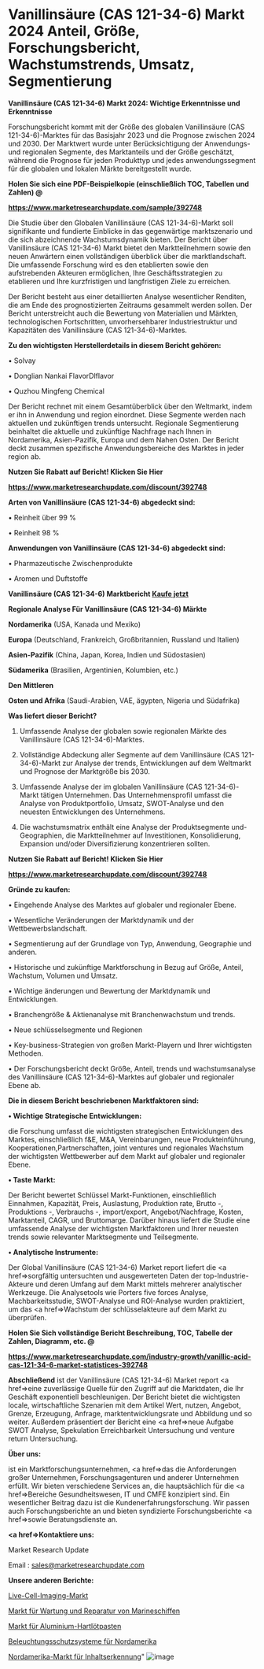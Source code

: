 # Vanillinsäure (CAS 121-34-6) Markt 2024 Anteil, Größe, Forschungsbericht, Wachstumstrends, Umsatz, Segmentierung

<strong>Vanillinsäure (CAS 121-34-6) Markt 2024: Wichtige Erkenntnisse und Erkenntnisse</strong>

Forschungsbericht kommt mit der Größe des globalen Vanillinsäure (CAS 121-34-6)-Marktes für das Basisjahr 2023 und die Prognose zwischen 2024 und 2030. Der Marktwert wurde unter Berücksichtigung der Anwendungs-und regionalen Segmente, des Marktanteils und der Größe geschätzt, während die Prognose für jeden Produkttyp und jedes anwendungssegment für die globalen und lokalen Märkte bereitgestellt wurde.



<strong>Holen Sie sich eine PDF-Beispielkopie (einschließlich TOC, Tabellen und Zahlen) @
</strong>

<strong><a href=https://www.marketresearchupdate.com/sample/392748>

<strong>https://www.marketresearchupdate.com/sample/392748</u></font></a></strong></strong>

Die Studie über den Globalen Vanillinsäure (CAS 121-34-6)-Markt soll signifikante und fundierte Einblicke in das gegenwärtige marktszenario und die sich abzeichnende Wachstumsdynamik bieten. Der Bericht über Vanillinsäure (CAS 121-34-6) Markt bietet den Marktteilnehmern sowie den neuen Anwärtern einen vollständigen überblick über die marktlandschaft. Die umfassende Forschung wird es den etablierten sowie den aufstrebenden Akteuren ermöglichen, Ihre Geschäftsstrategien zu etablieren und Ihre kurzfristigen und langfristigen Ziele zu erreichen.

Der Bericht besteht aus einer detaillierten Analyse wesentlicher Renditen, die am Ende des prognostizierten Zeitraums gesammelt werden sollen. Der Bericht unterstreicht auch die Bewertung von Materialien und Märkten, technologischen Fortschritten, unvorhersehbarer Industriestruktur und Kapazitäten des Vanillinsäure (CAS 121-34-6)-Marktes.



<strong>Zu den wichtigsten Herstellerdetails in diesem Bericht gehören:</strong>

• Solvay

• Donglian Nankai FlavorDlflavor

• Quzhou Mingfeng Chemical

Der Bericht rechnet mit einem Gesamtüberblick über den Weltmarkt, indem er ihn in Anwendung und region einordnet. Diese Segmente werden nach aktuellen und zukünftigen trends untersucht. Regionale Segmentierung beinhaltet die aktuelle und zukünftige Nachfrage nach Ihnen in Nordamerika, Asien-Pazifik, Europa und dem Nahen Osten. Der Bericht deckt zusammen spezifische Anwendungsbereiche des Marktes in jeder region ab.



<strong>Nutzen Sie Rabatt auf Bericht! Klicken Sie Hier
</strong>

<strong><a href=https://www.marketresearchupdate.com/discount/392748>https://www.marketresearchupdate.com/discount/392748</b></u></font></strong></a>



<strong>Arten von Vanillinsäure (CAS 121-34-6) abgedeckt sind:</strong>

• Reinheit über 99 %

• Reinheit 98 %



<strong>Anwendungen von Vanillinsäure (CAS 121-34-6) abgedeckt sind:</strong>

• Pharmazeutische Zwischenprodukte

• Aromen und Duftstoffe



<strong>Vanillinsäure (CAS 121-34-6) Marktbericht <a href=https://www.marketresearchupdate.com/buynow/392748>Kaufe jetzt</a></strong>



<strong>Regionale Analyse Für Vanillinsäure (CAS 121-34-6) Märkte</strong>



<strong>Nordamerika</strong> (USA, Kanada und Mexiko)



<strong>Europa</strong> (Deutschland, Frankreich, Großbritannien, Russland und Italien)



<strong>Asien-Pazifik</strong> (China, Japan, Korea, Indien und Südostasien)



<strong>Südamerika</strong> (Brasilien, Argentinien, Kolumbien, etc.)



<strong>Den Mittleren</strong> 

<strong>Osten und Afrika</strong> (Saudi-Arabien, VAE, ägypten, Nigeria und Südafrika)



<strong>Was liefert dieser Bericht?</strong>

1. Umfassende Analyse der globalen sowie regionalen Märkte des Vanillinsäure (CAS 121-34-6)-Marktes.

2. Vollständige Abdeckung aller Segmente auf dem Vanillinsäure (CAS 121-34-6)-Markt zur Analyse der trends, Entwicklungen auf dem Weltmarkt und Prognose der Marktgröße bis 2030.

3. Umfassende Analyse der im globalen Vanillinsäure (CAS 121-34-6)-Markt tätigen Unternehmen. Das Unternehmensprofil umfasst die Analyse von Produktportfolio, Umsatz, SWOT-Analyse und den neuesten Entwicklungen des Unternehmens.

4. Die wachstumsmatrix enthält eine Analyse der Produktsegmente und-Geographien, die Marktteilnehmer auf Investitionen, Konsolidierung, Expansion und/oder Diversifizierung konzentrieren sollten.



<strong>Nutzen Sie Rabatt auf Bericht! Klicken Sie Hier
</strong>

<strong><a href=https://www.marketresearchupdate.com/discount/392748>https://www.marketresearchupdate.com/discount/392748</b></u></font></strong></a>



<strong>Gründe zu kaufen:</strong>

• Eingehende Analyse des Marktes auf globaler und regionaler Ebene.

• Wesentliche Veränderungen der Marktdynamik und der Wettbewerbslandschaft.

• Segmentierung auf der Grundlage von Typ, Anwendung, Geographie und anderen.

• Historische und zukünftige Marktforschung in Bezug auf Größe, Anteil, Wachstum, Volumen und Umsatz.

• Wichtige änderungen und Bewertung der Marktdynamik und Entwicklungen.

• Branchengröße &amp; Aktienanalyse mit Branchenwachstum und trends.

• Neue schlüsselsegmente und Regionen

• Key-business-Strategien von großen Markt-Playern und Ihrer wichtigsten Methoden.

• Der Forschungsbericht deckt Größe, Anteil, trends und wachstumsanalyse des Vanillinsäure (CAS 121-34-6)-Marktes auf globaler und regionaler Ebene ab.



<strong>Die in diesem Bericht beschriebenen Marktfaktoren sind:</strong>



<strong>• Wichtige Strategische Entwicklungen:</strong>

die Forschung umfasst die wichtigsten strategischen Entwicklungen des Marktes, einschließlich f&amp;E, M&amp;A, Vereinbarungen, neue Produkteinführung, Kooperationen,Partnerschaften, joint ventures und regionales Wachstum der wichtigsten Wettbewerber auf dem Markt auf globaler und regionaler Ebene.



<strong>• Taste Markt:</strong>

Der Bericht bewertet Schlüssel Markt-Funktionen, einschließlich Einnahmen, Kapazität, Preis, Auslastung, Produktion rate, Brutto -, Produktions -, Verbrauchs -, import/export, Angebot/Nachfrage, Kosten, Marktanteil, CAGR, und Bruttomarge. Darüber hinaus liefert die Studie eine umfassende Analyse der wichtigsten Marktfaktoren und Ihrer neuesten trends sowie relevanter Marktsegmente und Teilsegmente.



<strong>• Analytische Instrumente:</strong>

Der Global Vanillinsäure (CAS 121-34-6) Market report liefert die <a href=>sorgf</a>ältig untersuchten und ausgewerteten Daten der top-Industrie-Akteure und deren Umfang auf dem Markt mittels mehrerer analytischer Werkzeuge. Die Analysetools wie Porters five forces Analyse, Machbarkeitsstudie, SWOT-Analyse und ROI-Analyse wurden praktiziert, um das <a href=>Wachstum</a> der schlüsselakteure auf dem Markt zu überprüfen.



<strong>Holen Sie Sich vollständige Bericht Beschreibung, TOC, Tabelle der Zahlen, Diagramm, etc. @ </strong>

<strong><a href=https://www.marketresearchupdate.com/industry-growth/vanillic-acid-cas-121-34-6-market-statistices-392748>https://www.marketresearchupdate.com/industry-growth/vanillic-acid-cas-121-34-6-market-statistices-392748</a></font></strong>



<strong>Abschließend</strong> ist der Vanillinsäure (CAS 121-34-6) Market report <a href=>eine</a> zuverlässige Quelle für den Zugriff auf die Marktdaten, die Ihr Geschäft exponentiell beschleunigen. Der Bericht bietet die wichtigsten locale, wirtschaftliche Szenarien mit dem Artikel Wert, nutzen, Angebot, Grenze, Erzeugung, Anfrage, marktentwicklungsrate und Abbildung und so weiter. Außerdem präsentiert der Bericht eine <a href=>neue</a> Aufgabe SWOT Analyse, Spekulation Erreichbarkeit Untersuchung und venture return Untersuchung.



<strong>Über uns:</strong>

 ist ein Marktforschungsunternehmen, <a href=>das</a> die Anforderungen großer Unternehmen, Forschungsagenturen und anderer Unternehmen erfüllt. Wir bieten verschiedene Services an, die hauptsächlich für die <a href=>Bereiche</a> Gesundheitswesen, IT und CMFE konzipiert sind. Ein wesentlicher Beitrag dazu ist die Kundenerfahrungsforschung. Wir passen auch Forschungsberichte an und bieten syndizierte Forschungsberichte <a href=>sowie</a> Beratungsdienste an.



<strong><a href=>Kontaktiere uns:</a></strong>

Market Research Update

Email : sales@marketresearchupdate.com



<strong>Unsere anderen Berichte:</strong>

<a href=https://www.linkedin.com/pulse/live-cell-imaging-market-witness-huge-growth>Live-Cell-Imaging-Markt</a>

<a href=https://www.linkedin.com/pulse/naval-vessel-maintenance-repair-overhaul-market-sizing>Markt für Wartung und Reparatur von Marineschiffen</a>

<a href=https://www.linkedin.com/pulse/aluminum-brazing-paste-market-size-industry-growth>Markt für Aluminium-Hartlötpasten</a>

<a href=https://www.linkedin.com/pulse/north-america-lighting-protection-systems>Beleuchtungsschutzsysteme für Nordamerika</a>

<a href=https://www.linkedin.com/pulse/north-america-content-recognition-market-size-ltl0f/>Nordamerika-Markt für Inhaltserkennung</a>"
![image](https://github.com/Gayatrikarjule/Market-Analysis-360/assets/97346546/1a0ff26f-b26c-4f18-bd2d-1f866befb66f)
